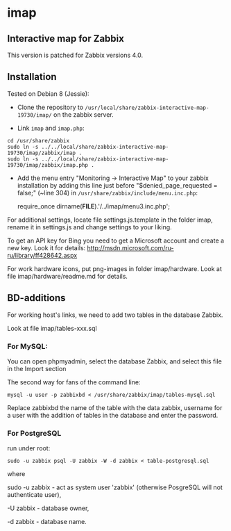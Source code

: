 # imap

## Interactive map for Zabbix

This version is patched for Zabbix versions 4.0.

## Installation

Tested on Debian 8 (Jessie):

* Clone the repository to `/usr/local/share/zabbix-interactive-map-19730/imap/` on the zabbix server. 

* Link `imap` and `imap.php`:

```
cd /usr/share/zabbix
sudo ln -s ../../local/share/zabbix-interactive-map-19730/imap/zabbix/imap .
sudo ln -s ../../local/share/zabbix-interactive-map-19730/imap/zabbix/imap.php .
```

* Add the menu entry "Monitoring -> Interactive Map" to your zabbix installation by adding this line just before "$denied_page_requested = false;" (~line 304) in `/usr/share/zabbix/include/menu.inc.php`:

  require_once dirname(__FILE__).'/../imap/menu3.inc.php';

For additional settings, locate file settings.js.template in the folder imap, rename it in settings.js and change settings to your liking.

To get an API key for Bing you need to get a Microsoft account and create a new key. Look it for details: http://msdn.microsoft.com/ru-ru/library/ff428642.aspx

For work hardware icons, put png-images in folder imap/hardware. Look at file imap/hardware/readme.md for details.

## BD-additions

For working host's links, we need to add two tables in the database Zabbix.

Look at file imap/tables-xxx.sql

### For MySQL:

You can open phpmyadmin, select the database Zabbix, and select this file in the Import section

The second way for fans of the command line:

`mysql -u user -p zabbixbd < /usr/share/zabbix/imap/tables-mysql.sql`

Replace zabbixbd the name of the table with the data zabbix, username for a user with the addition of tables in the database and enter the password.

### For PostgreSQL 

run under root:

`sudo -u zabbix psql -U zabbix -W -d zabbix < table-postgresql.sql`

where

sudo -u zabbix - act as system user 'zabbix' (otherwise PosgreSQL will not authenticate user),

-U zabbix - database owner,

-d zabbix - database name.

